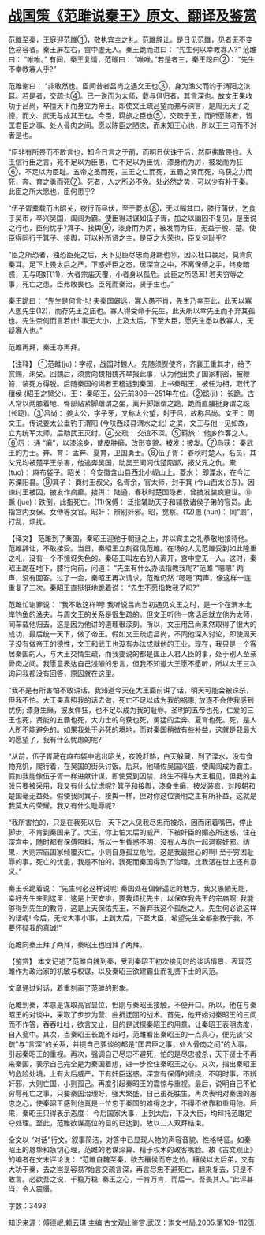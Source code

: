 # [战国策《范雎说秦王》原文、翻译及鉴赏](https://www.vrrw.net/wx/14034.html)

范雎至秦，王庭迎范雎①，敬执宾主之礼。范雎辞让。是日见范雎，见者无不变色易容者。秦王屏左右，宫中虚无人。秦王跪而进曰： “先生何以幸教寡人?” 范雎曰： “唯唯。” 有间，秦王复请，范雎曰： “唯唯。”若是者三，秦王跽曰②： “先生不幸教寡人乎?”

范雎谢曰： “非敢然也。臣闻昔者吕尚之遇文王也③，身为渔父而钓于渭阳之滨耳。若是者，交疏也④。已一说而为太师，载与俱归者，其言深也。故文王果收功于吕尚，卒擅天下而身立为帝王。即使文王疏吕望而弗与深言，是周无天子之德，而文、武无与成其王也。今臣，羁旅之臣也⑤，交疏于王，而所愿陈者，皆匡君臣之事、处人骨肉之间。愿以陈臣之陋忠，而未知王心也，所以王三问而不对者是也。

“臣非有所畏而不敢言也，知今日言之于前，而明日伏诛于后，然臣弗敢畏也。大王信行臣之言，死不足以为臣患，亡不足以为臣忧，漆身而为厉，被发而为狂⑥，不足以为臣耻。五帝之圣而死，三王之仁而死，五霸之贤而死，乌获之力而死，奔、育之勇而死⑦。死者，人之所必不免。处必然之势，可以少有补于秦。此臣之所大愿也，臣何患乎?

“伍子胥橐载而出昭关，夜行而昼伏，至于菱水⑧，无以餬其口，膝行蒲伏，乞食于吴市，卒兴吴国，阖闾为霸。使臣得进谋如伍子胥，加之以幽囚不复见，是臣说之行也，臣何忧乎?箕子、接舆⑨，漆身而为厉，被发而为狂，无益于殷、楚。使臣得同行于箕子、接舆，可以补所贤之主，是臣之大荣也，臣又何耻乎?

“臣之所恐者，独恐臣死之后，天下见臣尽忠而身蹶也⑩，因以杜口裹足，莫肯向秦耳。足下上畏太后之严，下惑奸臣之态，居深宫之中，不离保傅之手，终身暗惑，无与昭奸(11)，大者宗庙灭覆，小者身以孤危。此臣之所恐耳! 若夫穷辱之事，死亡之患，臣弗敢畏也。臣死而秦治，贤于生也。”

秦王跪曰： “先生是何言也! 夫秦国僻远，寡人愚不肖，先生乃幸至此，此天以寡人慁先生(12)，而存先王之庙也。寡人得受命于先生，此天所以幸先王而不弃其孤也。先生奈何而言若此! 事无大小，上及太后，下至大臣，愿先生悉以教寡人，无疑寡人也。”

范雎再拜，秦王亦再拜。



【注释】 ①范雎(ju)：字叔，战国时魏人。先随须贾使齐，齐襄王重其才，给予赏赐，未受。回魏后，须贾向魏相魏齐举报此事，认为他出卖了国家机密，被鞭笞，装死方得脱。后随秦国的谒者王稽逃到秦国，上书秦昭王，被任为相，取代了穰侯 (昭王之舅父)。王： 秦昭王，公元前306—251年在位。②跽(ji)： 长跪。古人常以两膝着地、臀部贴紧脚跟谓之坐，离开脚跟谓之跪，跪而直腰挺身谓之跽 (长跪)。③吕尚： 姜太公，字子牙，又称太公望，封于吕，故称吕尚。文王： 周文王。传说姜太公垂钓于渭阳 (今陕西歧县渭水之北) 之滨，文王与他一见如故，立为统军太师，后助武王灭纣。④交疏： 交谊不深。⑤羁旅： 他乡作客之人。⑥厉： 通 “癞”，以漆涂身，使皮肿癞，改形变貌。被发：披发。⑦乌获： 秦武王的力士。奔、育： 孟奔、夏育，卫国勇士。⑧伍子胥： 春秋时楚人，名员，其父兄均被楚平王杀害，他逃奔吴国，助吴王阖闾伐楚陷郢，报父兄之仇。橐(tuo)： 麻布袋子。昭关： 今安徽含山县西北小岘山上。菱水： 即溧水，在今江苏溧阳县。⑨箕子： 商纣王叔父，名胥余，官太师，封于箕 (今山西太谷东)。因谏纣王被囚，披发作疯癫。接舆： 陆通，春秋时楚国隐者，曾披发装疯避世。⑩蹶 (jue)：跌倒，此指死亡。(11)保傅： 泛指辅助天子和辅教诸侯子弟的官员。此指宫内女保、女傅等女官。昭奸： 辨别奸邪。昭，觉察。(12)慁 (hun)： 同“溷”，打乱，烦扰。

【译文】 范雎到了秦国，秦昭王迎他于朝廷之上，并以宾主之礼恭敬地接待他。范雎辞让，不敢接受。当日，秦昭王立刻召见范雎。在场的人见范雎受到如此隆重之礼，没有一个不惊讶失色的。秦昭王叫左右的人离开，宫中空无一人。这时，秦昭王跪在地下，膝行向前，问道： “先生有什么办法指教我呢?”范雎 “嗯嗯” 两声，没有回答。过了一会，秦昭王再次请求，范雎仍然 “嗯嗯”两声，像这样一连重复了三次。秦昭王直挺挺地跪着说： “先生不愿指教我了吗?”

范雎忙谢罪说： “我不敢这样啊! 我听说吕尚当初遇见文王之时，是一个在渭水北岸钓鱼的渔夫，与周文王的关系是很生疏的。但文王听他一席话后就立他为太师，同车载他归去，这是因为他讲的道理很深刻。所以，文王用吕尚果然取得了很大的成功，最后统一天下，做了帝王。假如文王疏远吕尚，不同他深入讨论，即使周天子没有做帝王的德性，文王和武王也没有办法成就他的王业。现在，我只是一个客居秦国的人，与大王交情生疏，而我要说的都是匡正人君人臣的事，处于别人至亲骨肉之间。我愿意表达自己浅陋的忠言，但我不知道大王愿不愿听，所以大王三次询问我都没有回答，原因就在这里。

“我不是有所害怕不敢讲话，我知道今天在大王面前讲了话，明天可能会被诛杀，但我不怕。大王果真照我的话去做，死亡不足以成为我的祸患; 放逐不会使我感到忧伤; 漆身生癞，披发佯狂，也不足以成为我的耻辱。圣明的五帝也死，仁爱的三王也死，贤能的五霸也死，大力士的乌获也死，勇猛的孟奔、夏育也死。死，是人人所不能避免的。如果我处于必死的境地，而对秦国稍微有些补益，这就是我最大的愿望了，我有什么忧虑的呢?

“从前，伍子胥藏在麻布袋中逃出昭关，夜晚赶路，白天躲藏，到了溧水，没有食物充饥，爬行着，在吴国的街头讨饭。后来，他辅佐吴国兴盛，使阖闾成为霸主。假如我能像伍子胥一样进献计谋，即使受到囚禁，终生不得与大王相见，但我的主张只要被采用，我又有什么忧虑呢? 箕子和接舆，漆身生癞，披发装疯，对殷朝和楚国毫无益处。假使我同箕子、接舆一样，但对你这位贤明之主有所补益，这就是我莫大的荣耀，我又有什么耻辱呢?

“我所害怕的，只是在我死以后，天下之人见我尽忠而被杀，因而闭着嘴巴，停止脚步，不肯到秦国来了。大王，你上怕太后的威严，下被奸臣的媚态所迷惑，住在深宫中，随时都有保傅照料，所以一生昏惑不明，没有人与你一起洞察奸邪。结果，大则宗庙国家倾覆灭亡，小则自身孤立危险。这是我最担心的啊! 至于穷困耻辱的事，死亡的忧患，我是不怕的。我死而秦国得到了治理，比我活在世上还有意义。”

秦王长跪着说： “先生何必这样说呢! 秦国处在偏僻遥远的地方，我又愚陋无能，幸好先生来到这里，这是上天安排，要我烦扰先生，以保存我先王的宗庙啊! 我能够得到先生的教导，这是上天保佑先王，不舍弃我这个孤危之人。先生何必说这样的话呢! 今后，无论大事小事，上到太后，下至大臣，希望先生全都指教于我，不要怀疑我的真诚!”

范雎向秦王拜了两拜，秦昭王也回拜了两拜。

【鉴赏】 本文记述了范雎自魏到秦，受到秦昭王初次接见时的谈话情景，表现范雎作为政治家的机敏与权谋，以及秦昭王欲建霸业而礼贤下士的风范。

文章通过对话，着重刻画了范雎的形象。

范雎到秦，本意是谋取高官显位，但刚与秦昭王接触，不便开口。所以，他在与秦昭王的对谈中，采取了步步为营、曲折迂回的战术。首先，他开始对秦昭王的三问而不作答，吞吞吐吐，欲言又止，目的是试探秦昭王的用意，让秦昭王表明态度，自入瓮中。其次，当秦昭王长跪不起时，范雎看出秦昭王的一点真心，便先谈“交疏”与“言深”的关系，并提自己要谈的都是“匡君臣之事，处人骨肉之间”的大事，引起秦昭王的重视。再次，强调自己尽忠不避死，怕的是尽忠被杀，天下贤士不再来秦国，表示自己完全是为秦国着想，进一步拴住秦昭王之心。又次，指出秦昭王的危险处境，上有太后威严，下有奸臣迷惑，深宫有保傅的缠绕，不明时事，不辨奸邪，大则亡国，小则孤己。再度引起秦昭王的震惊与重视。最后，说明自己不怕穷辱死亡之事，只要秦国治理好，强大繁盛，自己虽死胜生，再次表明对秦国的愚忠之心，使秦昭王感到他真是一位忠于秦国的难得之才，不得不依靠和重用他。后来，秦昭王只得表示态度： 今后国家大事，上到太后，下及大臣，均拜托范雎定夺处理。至此，范雎欲谋高位的目的已达到，故以二人双拜结束。

全文以 “对话”行文，叙事简洁，对答中已显现人物的声容音貌、性格特征。如秦昭王的恳挚和急切心理，范雎的老谋深算、精于权术的政客嘴脸。故《古文观止》 的编者在文末评论说： “范雎自魏至秦，欲去穰侯而夺之位。穰侯以太后弟，又有大功于秦，去之岂是容易?始言交疏言深，再言尽忠不避死亡，翻来复去，只是不敢言。必欲吾之说，千稳万稳; 秦王之心，千肯万肯，而后一。吾畏其人。”此评甚当，令人震慑。

字数：3493

知识来源：傅德岷,赖云琪 主编.古文观止鉴赏.武汉：崇文书局.2005.第109-112页.


